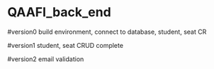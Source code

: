 # QAAFI_back_end

#version0 build environment, connect to database, student, seat CR

#version1 student, seat CRUD complete


#version2 email validation